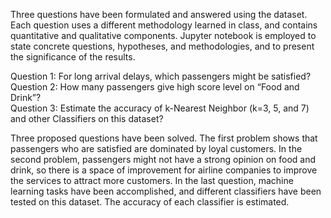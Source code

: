 Three questions have been formulated and answered using the dataset. Each question uses a
different methodology learned in class, and contains quantitative and qualitative components.
Jupyter notebook is employed to state concrete questions, hypotheses, and methodologies, and
to present the significance of the results.

Question 1: For long arrival delays, which passengers might be satisfied?  
Question 2: How many passengers give high score level on “Food and Drink”?  
Question 3: Estimate the accuracy of k-Nearest Neighbor (k=3, 5, and 7) and other Classifiers on this dataset?  
  
Three proposed questions have been solved. The first problem shows that passengers who are
satisfied are dominated by loyal customers. In the second problem, passengers might not have
a strong opinion on food and drink, so there is a space of improvement for airline companies to
improve the services to attract more customers. In the last question, machine learning tasks
have been accomplished, and different classifiers have been tested on this dataset. The
accuracy of each classifier is estimated.
